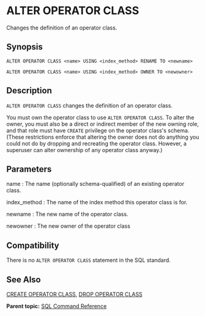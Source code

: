# ALTER OPERATOR CLASS 

Changes the definition of an operator class.

## Synopsis 

``` {#sql_command_synopsis}
ALTER OPERATOR CLASS <name> USING <index_method> RENAME TO <newname>

ALTER OPERATOR CLASS <name> USING <index_method> OWNER TO <newowner>
```

## Description 

`ALTER OPERATOR CLASS` changes the definition of an operator class.

You must own the operator class to use `ALTER OPERATOR CLASS`. To alter the owner, you must also be a direct or indirect member of the new owning role, and that role must have `CREATE` privilege on the operator class's schema. \(These restrictions enforce that altering the owner does not do anything you could not do by dropping and recreating the operator class. However, a superuser can alter ownership of any operator class anyway.\)

## Parameters 

name
:   The name \(optionally schema-qualified\) of an existing operator class.

index\_method
:   The name of the index method this operator class is for.

newname
:   The new name of the operator class.

newowner
:   The new owner of the operator class

## Compatibility 

There is no `ALTER OPERATOR CLASS` statement in the SQL standard.

## See Also 

[CREATE OPERATOR CLASS](CREATE_OPERATOR_CLASS.html), [DROP OPERATOR CLASS](DROP_OPERATOR_CLASS.html)

**Parent topic:** [SQL Command Reference](../sql_commands/sql_ref.html)

